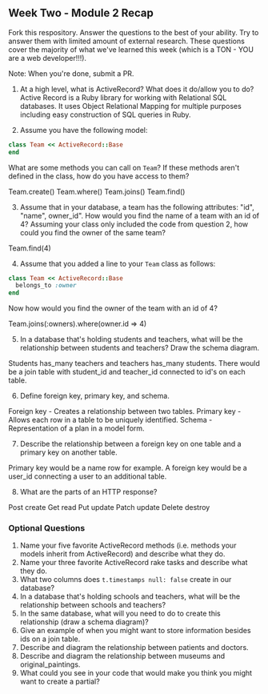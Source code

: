 ## Week Two - Module 2 Recap

Fork this respository. Answer the questions to the best of your ability. Try to answer them with limited amount of external research. These questions cover the majority of what we've learned this week (which is a TON - YOU are a web developer!!!). 

Note: When you're done, submit a PR.

1. At a high level, what is ActiveRecord? What does it do/allow you to do?
  Active Record is a Ruby library for working with Relational SQL databases.
  It uses Object Relational Mapping for multiple purposes including easy construction of SQL queries in Ruby.

2. Assume you have the following model:

```ruby
class Team << ActiveRecord::Base
end
```

What are some methods you can call on `Team`? If these methods aren't defined in the class, how do you have access to them?

  Team.create()
  Team.where()
  Team.joins()
  Team.find()

3. Assume that in your database, a team has the following attributes: "id", "name", owner_id". How would you find the name of a team with an id of 4? Assuming your class only included the code from question 2, how could you find the owner of the same team?

  Team.find(4)

4. Assume that you added a line to your `Team` class as follows:

```ruby
class Team << ActiveRecord::Base
  belongs_to :owner
end
```

Now how would you find the owner of the team with an id of 4?

  Team.joins(:owners).where(owner.id => 4)

5. In a database that's holding students and teachers, what will be the relationship between students and teachers? Draw the schema diagram.

  Students has_many teachers and teachers has_many students.
  There would be a join table with student_id and teacher_id connected to id's on each table.

6. Define foreign key, primary key, and schema.

  Foreign key - Creates a relationship between two tables.
  Primary key - Allows each row in a table to be uniquely identified.
  Schema - Representation of a plan in a model form.

7. Describe the relationship between a foreign key on one table and a primary key on another table.

  Primary key would be a name row for example.
  A foreign key would be a user_id connecting a user to an additional table.

8. What are the parts of an HTTP response?

  Post create
  Get read
  Put update
  Patch update
  Delete destroy

### Optional Questions

1. Name your five favorite ActiveRecord methods (i.e. methods your models inherit from ActiveRecord) and describe what they do.
2. Name your three favorite ActiveRecord rake tasks and describe what they do.
3. What two columns does `t.timestamps null: false` create in our database?
4. In a database that's holding schools and teachers, what will be the relationship between schools and teachers?
5. In the same database, what will you need to do to create this relationship (draw a schema diagram)?
6. Give an example of when you might want to store information besides ids on a join table.
7. Describe and diagram the relationship between patients and doctors.
8. Describe and diagram the relationship between museums and original_paintings.
9. What could you see in your code that would make you think you might want to create a partial?
